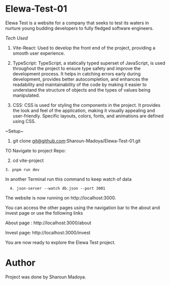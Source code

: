 # Elewa-Test-01
Elewa Test is a website for a company that seeks to test its waters in nurture young budding developers to fully fledged software engineers.

*Tech Used*
1. Vite-React: Used to develop the front end of the project, providing a smooth user experience.

2. TypeScript: TypeScript, a statically typed superset of JavaScript, is used throughout the project to ensure type safety and improve the development process. It helps in catching errors early during development, provides better autocompletion, and enhances the readability and maintainability of the code by making it easier to understand the structure of objects and the types of values being manipulated.

3. CSS: CSS is used for styling the components in the project. It provides the look and feel of the application, making it visually appealing and user-friendly. Specific layouts, colors, fonts, and animations are defined using CSS.

~Setup~

1. git clone git@github.com:Sharoun-Madoya/Elewa-Test-01.git

TO Navigate to project Repo:

  2. cd vite-project

    3. pnpm run dev

In another Terminal run  this command to keep watch of data

      4. json-server --watch db.json --port 3001


The website is now running on http://localhost:3000.

You can access the other pages using the navigation bar to the about and invest page or use the following links

About page : http://localhost:3000/about

Invest page: http://localhost:3000/invest

You are now ready to explore the Elewa Test project.



# Author
Project was done by Sharoun Madoya.
